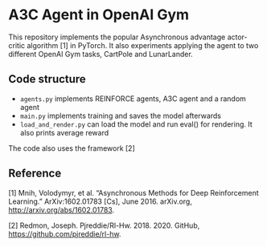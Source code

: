 # A3C Agent in OpenAI Gym
This repository implements the popular Asynchronous advantage actor-critic algorithm [1] in PyTorch. It also experiments applying the agent to two different OpenAI Gym tasks, CartPole and LunarLander.

## Code structure
* `agents.py` implements REINFORCE agents, A3C agent and a random agent 
* `main.py` implements training and saves the model afterwards
* `load_and_render.py` can load the model and run eval() for rendering. It also prints average reward

The code also uses the framework [2]

## Reference
[1] Mnih, Volodymyr, et al. “Asynchronous Methods for Deep Reinforcement Learning.” ArXiv:1602.01783 [Cs], June 2016. arXiv.org, http://arxiv.org/abs/1602.01783.

[2] Redmon, Joseph. Pjreddie/Rl-Hw. 2018. 2020. GitHub, https://github.com/pjreddie/rl-hw.